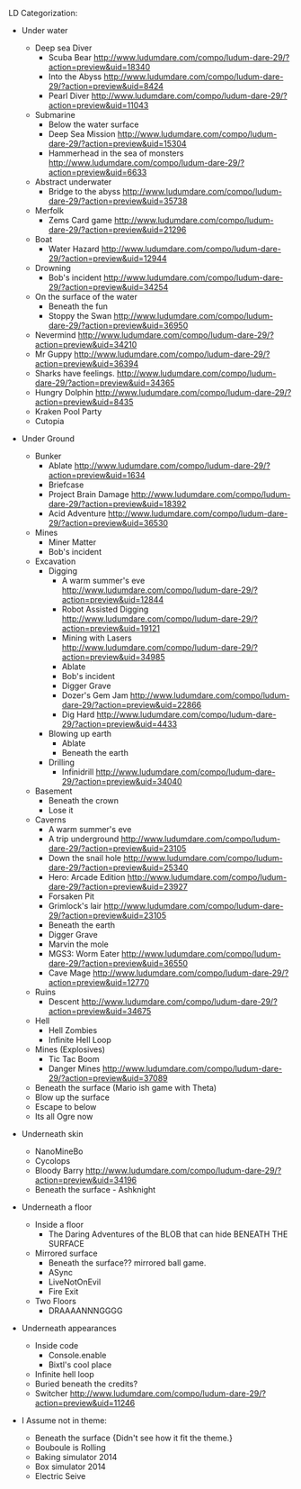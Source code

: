 LD Categorization:
- Under water
  - Deep sea Diver
    * Scuba Bear http://www.ludumdare.com/compo/ludum-dare-29/?action=preview&uid=18340
    * Into the Abyss http://www.ludumdare.com/compo/ludum-dare-29/?action=preview&uid=8424
    * Pearl Diver http://www.ludumdare.com/compo/ludum-dare-29/?action=preview&uid=11043
  - Submarine
    * Below the water surface
    * Deep Sea Mission http://www.ludumdare.com/compo/ludum-dare-29/?action=preview&uid=15304
    * Hammerhead in the sea of monsters http://www.ludumdare.com/compo/ludum-dare-29/?action=preview&uid=6633
  - Abstract underwater
    * Bridge to the abyss http://www.ludumdare.com/compo/ludum-dare-29/?action=preview&uid=35738
  - Merfolk
    * Zems Card game http://www.ludumdare.com/compo/ludum-dare-29/?action=preview&uid=21296
  - Boat
    * Water Hazard http://www.ludumdare.com/compo/ludum-dare-29/?action=preview&uid=12944
  - Drowning
    * Bob's incident  http://www.ludumdare.com/compo/ludum-dare-29/?action=preview&uid=34254
  - On the surface of the water
    * Beneath the fun
    * Stoppy the Swan http://www.ludumdare.com/compo/ludum-dare-29/?action=preview&uid=36950  
  * Nevermind http://www.ludumdare.com/compo/ludum-dare-29/?action=preview&uid=34210
  * Mr Guppy http://www.ludumdare.com/compo/ludum-dare-29/?action=preview&uid=36394
  * Sharks have feelings. http://www.ludumdare.com/compo/ludum-dare-29/?action=preview&uid=34365
  * Hungry Dolphin http://www.ludumdare.com/compo/ludum-dare-29/?action=preview&uid=8435
  * Kraken Pool Party
  * Cutopia

- Under Ground
  - Bunker
    * Ablate http://www.ludumdare.com/compo/ludum-dare-29/?action=preview&uid=1634
    * Briefcase
    * Project Brain Damage http://www.ludumdare.com/compo/ludum-dare-29/?action=preview&uid=18392
    * Acid Adventure http://www.ludumdare.com/compo/ludum-dare-29/?action=preview&uid=36530
  - Mines
    * Miner Matter
    * Bob's incident
  - Excavation
	  - Digging
	    * A warm summer's eve http://www.ludumdare.com/compo/ludum-dare-29/?action=preview&uid=12844
	    * Robot Assisted Digging http://www.ludumdare.com/compo/ludum-dare-29/?action=preview&uid=19121
	    * Mining with Lasers http://www.ludumdare.com/compo/ludum-dare-29/?action=preview&uid=34985
	    * Ablate
	    * Bob's incident
	    * Digger Grave
	    * Dozer's Gem Jam http://www.ludumdare.com/compo/ludum-dare-29/?action=preview&uid=22866
	    * Dig Hard http://www.ludumdare.com/compo/ludum-dare-29/?action=preview&uid=4433
	  - Blowing up earth
	    * Ablate
	    * Beneath the earth
	  - Drilling
	    * Infinidrill http://www.ludumdare.com/compo/ludum-dare-29/?action=preview&uid=34040
  - Basement
    * Beneath the crown
    * Lose it
  - Caverns
    * A warm summer's eve
    * A trip underground http://www.ludumdare.com/compo/ludum-dare-29/?action=preview&uid=23105
    * Down the snail hole http://www.ludumdare.com/compo/ludum-dare-29/?action=preview&uid=25340
    * Hero: Arcade Edition http://www.ludumdare.com/compo/ludum-dare-29/?action=preview&uid=23927
    * Forsaken Pit
    * Grimlock's lair http://www.ludumdare.com/compo/ludum-dare-29/?action=preview&uid=23105
    * Beneath the earth
    * Digger Grave
    * Marvin the mole
    * MGS3: Worm Eater http://www.ludumdare.com/compo/ludum-dare-29/?action=preview&uid=36550
    * Cave Mage http://www.ludumdare.com/compo/ludum-dare-29/?action=preview&uid=12770
  - Ruins
    * Descent http://www.ludumdare.com/compo/ludum-dare-29/?action=preview&uid=34675
  - Hell
    * Hell Zombies
    * Infinite Hell Loop
  - Mines (Explosives)
    * Tic Tac Boom
    * Danger Mines http://www.ludumdare.com/compo/ludum-dare-29/?action=preview&uid=37089
  * Beneath the surface (Mario ish game with Theta)
  * Blow up the surface
  * Escape to below
  * Its all Ogre now

- Underneath skin
  * NanoMineBo
  * Cycolops
  * Bloody Barry http://www.ludumdare.com/compo/ludum-dare-29/?action=preview&uid=34196
  * Beneath the surface - Ashknight

- Underneath a floor
  - Inside a floor
    * The Daring Adventures of the BLOB that can hide BENEATH THE SURFACE
  - Mirrored surface
    * Beneath the surface?? mirrored ball game.
    * ASync
    * LiveNotOnEvil
    * Fire Exit
  - Two Floors
    * DRAAAANNNGGGG

- Underneath appearances
  - Inside code
    * Console.enable
    * Bixtl's cool place
  * Infinite hell loop
  * Buried beneath the credits?
  * Switcher http://www.ludumdare.com/compo/ludum-dare-29/?action=preview&uid=11246

- I Assume not in theme:
  * Beneath the surface {Didn't see how it fit the theme.}
  * Bouboule is Rolling
  * Baking simulator 2014
  * Box simulator 2014
  * Electric Seive
